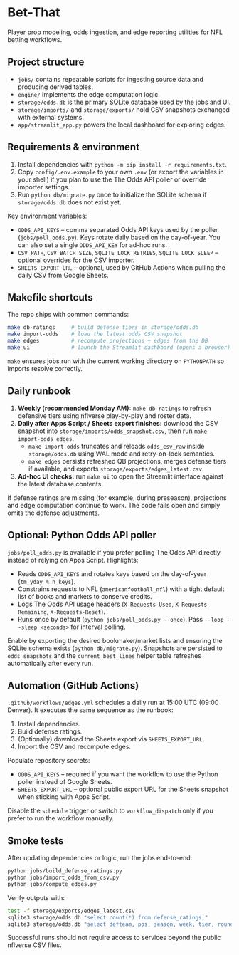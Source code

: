 # Bet-That

Player prop modeling, odds ingestion, and edge reporting utilities for NFL betting workflows.

## Project structure

- `jobs/` contains repeatable scripts for ingesting source data and producing derived tables.
- `engine/` implements the edge computation logic.
- `storage/odds.db` is the primary SQLite database used by the jobs and UI.
- `storage/imports/` and `storage/exports/` hold CSV snapshots exchanged with external systems.
- `app/streamlit_app.py` powers the local dashboard for exploring edges.

## Requirements & environment

1. Install dependencies with `python -m pip install -r requirements.txt`.
2. Copy `config/.env.example` to your own `.env` (or export the variables in your shell) if you plan to use the The Odds API poller or override importer settings.
3. Run `python db/migrate.py` once to initialize the SQLite schema if `storage/odds.db` does not exist yet.

Key environment variables:

- `ODDS_API_KEYS` – comma separated Odds API keys used by the poller (`jobs/poll_odds.py`). Keys rotate daily based on the day-of-year. You can also set a single `ODDS_API_KEY` for ad-hoc runs.
- `CSV_PATH`, `CSV_BATCH_SIZE`, `SQLITE_LOCK_RETRIES`, `SQLITE_LOCK_SLEEP` – optional overrides for the CSV importer.
- `SHEETS_EXPORT_URL` – optional, used by GitHub Actions when pulling the daily CSV from Google Sheets.

## Makefile shortcuts

The repo ships with common commands:

```bash
make db-ratings     # build defense tiers in storage/odds.db
make import-odds    # load the latest odds CSV snapshot
make edges          # recompute projections + edges from the DB
make ui             # launch the Streamlit dashboard (opens a browser)
```

`make` ensures jobs run with the current working directory on `PYTHONPATH` so imports resolve correctly.

## Daily runbook

1. **Weekly (recommended Monday AM):** `make db-ratings` to refresh defensive tiers using nflverse play-by-play and roster data.
2. **Daily after Apps Script / Sheets export finishes:** download the CSV snapshot into `storage/imports/odds_snapshot.csv`, then run `make import-odds edges`.
   - `make import-odds` truncates and reloads `odds_csv_raw` inside `storage/odds.db` using WAL mode and retry-on-lock semantics.
   - `make edges` persists refreshed QB projections, merges defense tiers if available, and exports `storage/exports/edges_latest.csv`.
3. **Ad-hoc UI checks:** run `make ui` to open the Streamlit interface against the latest database contents.

If defense ratings are missing (for example, during preseason), projections and edge computation continue to work. The code fails open and simply omits the defense adjustments.

## Optional: Python Odds API poller

`jobs/poll_odds.py` is available if you prefer polling The Odds API directly instead of relying on Apps Script. Highlights:

- Reads `ODDS_API_KEYS` and rotates keys based on the day-of-year (`tm_yday % n_keys`).
- Constrains requests to NFL (`americanfootball_nfl`) with a tight default list of books and markets to conserve credits.
- Logs The Odds API usage headers (`X-Requests-Used`, `X-Requests-Remaining`, `X-Requests-Reset`).
- Runs once by default (`python jobs/poll_odds.py --once`). Pass `--loop --sleep <seconds>` for interval polling.

Enable by exporting the desired bookmaker/market lists and ensuring the SQLite schema exists (`python db/migrate.py`). Snapshots are persisted to `odds_snapshots` and the `current_best_lines` helper table refreshes automatically after every run.

## Automation (GitHub Actions)

`.github/workflows/edges.yml` schedules a daily run at 15:00 UTC (09:00 Denver). It executes the same sequence as the runbook:

1. Install dependencies.
2. Build defense ratings.
3. (Optionally) download the Sheets export via `SHEETS_EXPORT_URL`.
4. Import the CSV and recompute edges.

Populate repository secrets:

- `ODDS_API_KEYS` – required if you want the workflow to use the Python poller instead of Google Sheets.
- `SHEETS_EXPORT_URL` – optional public export URL for the Sheets snapshot when sticking with Apps Script.

Disable the `schedule` trigger or switch to `workflow_dispatch` only if you prefer to run the workflow manually.

## Smoke tests

After updating dependencies or logic, run the jobs end-to-end:

```bash
python jobs/build_defense_ratings.py
python jobs/import_odds_from_csv.py
python jobs/compute_edges.py
```

Verify outputs with:

```bash
test -f storage/exports/edges_latest.csv
sqlite3 storage/odds.db "select count(*) from defense_ratings;"
sqlite3 storage/odds.db "select defteam, pos, season, week, tier, round(score,3) from defense_ratings limit 5;"
```

Successful runs should not require access to services beyond the public nflverse CSV files.
